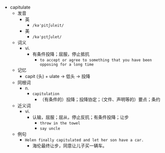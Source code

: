 - capitulate
  - 发音
    - 英
      - `/kə'pitʃuleit/`
    - 美
      - `/kə'pɪtʃulet/`
  - 词义
    - vi.
      - 有条件投降；屈服，停止抵抗
        - `to accept or agree to something that you have been opposing for a long time`
  - 记忆
    - capit (头) + ulate → 低头 → 投降
  - 同根词
    - n.
      - `capitulation`
        - （有条件的）投降；投降协定；（文件、声明等的）要点；条约
  - 近义词
    - vi.
      - 认输，屈服；屈从，停止反抗；有条件投降；让步
        - `throw in the towel`
        - `say uncle`
  - 例句
    - `Helen finally capitulated and let her son have a car.`
      - 海伦最终让步，同意让儿子买一辆车。

